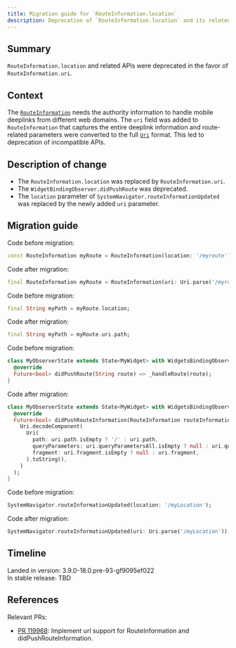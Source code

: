 ```yaml
---
title: Migration guide for `RouteInformation.location`
description: Deprecation of `RouteInformation.location` and its related APIs.
---
```


## Summary

`RouteInformation.location` and related APIs were deprecated
in the favor of `RouteInformation.uri`.

## Context

The [`RouteInformation`][] needs the authority information to
handle mobile deeplinks from different web domains.
The `uri` field was added to `RouteInformation` that captures
the entire deeplink information and route-related parameters
were converted to the full [`Uri`][] format.
This led to deprecation of incompatible APIs.

## Description of change

* The `RouteInformation.location` was replaced by `RouteInformation.uri`.
* The `WidgetBindingObserver.didPushRoute` was deprecated.
* The `location` parameter of `SystemNavigator.routeInformationUpdated` was
  replaced by the newly added `uri` parameter.

## Migration guide

Code before migration:

```dart
const RouteInformation myRoute = RouteInformation(location: '/myroute');
```

Code after migration:

```dart
final RouteInformation myRoute = RouteInformation(uri: Uri.parse('/myroute'));
```

Code before migration:

```dart
final String myPath = myRoute.location;
```

Code after migration:

```dart
final String myPath = myRoute.uri.path;
```

Code before migration:

```dart
class MyObserverState extends State<MyWidget> with WidgetsBindingObserver {
  @override
  Future<bool> didPushRoute(String route) => _handleRoute(route);
}
```

Code after migration:

```dart
class MyObserverState extends State<MyWidget> with WidgetsBindingObserver {
  @override
  Future<bool> didPushRouteInformation(RouteInformation routeInformation) => _handleRoute(
    Uri.decodeComponent(
      Uri(
        path: uri.path.isEmpty ? '/' : uri.path,
        queryParameters: uri.queryParametersAll.isEmpty ? null : uri.queryParametersAll,
        fragment: uri.fragment.isEmpty ? null : uri.fragment,
      ).toString(),
    )
  );
}
```

Code before migration:

```dart
SystemNavigator.routeInformationUpdated(location: '/myLocation');
```

Code after migration:

```dart
SystemNavigator.routeInformationUpdated(uri: Uri.parse('/myLocation'));
```

## Timeline

Landed in version: 3.9.0-18.0.pre-93-gf9095ef022<br>
In stable release: TBD

## References

Relevant PRs:

* [PR 119968][]: Implement url support for
  RouteInformation and didPushRouteInformation.

[PR 119968]: {{site.repo.flutter}}/pull/119968
[`RouteInformation`]: {{site.api}}/flutter/widgets/RouteInformation-class.html
[`Uri`]: {{site.api}}/flutter/dart-core/Uri-class.html
